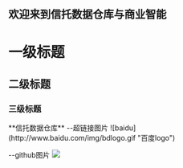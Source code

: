## 欢迎来到信托数据仓库与商业智能

<h1>一级标题</h1>
<h2>二级标题</h2>
<h3>三级标题</h3>
**信托数据仓库**
--超链接图片
![baidu](http://www.baidu.com/img/bdlogo.gif "百度logo")

--github图片
![](https://github.com/zhanghenry/Trust_DWBI/tree/master/99_素材/01_信托数据仓库ETL流程.png)



